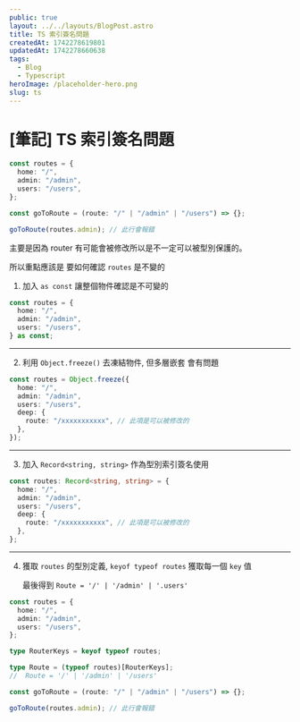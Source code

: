 ```yaml
---
public: true
layout: ../../layouts/BlogPost.astro
title: TS 索引簽名問題
createdAt: 1742278619801
updatedAt: 1742278660638
tags:
  - Blog
  - Typescript
heroImage: /placeholder-hero.png
slug: ts
---
```


# [筆記] TS 索引簽名問題

```typescript
const routes = {
  home: "/",
  admin: "/admin",
  users: "/users",
};

const goToRoute = (route: "/" | "/admin" | "/users") => {};

goToRoute(routes.admin); // 此行會報錯
```

主要是因為 router 有可能會被修改所以是不一定可以被型別保護的。

所以重點應該是 要如何確認 `routes` 是不變的

1. 加入 `as const` 讓整個物件確認是不可變的

```typescript
const routes = {
  home: "/",
  admin: "/admin",
  users: "/users",
} as const;
```

---

2. 利用 `Object.freeze()` 去凍結物件, 但多層嵌套 會有問題

```typescript
const routes = Object.freeze({
  home: "/",
  admin: "/admin",
  users: "/users",
  deep: {
    route: "/xxxxxxxxxxx", // 此項是可以被修改的
  },
});
```

---

3. 加入 `Record<string, string>` 作為型別索引簽名使用

```typescript
const routes: Record<string, string> = {
  home: "/",
  admin: "/admin",
  users: "/users",
  deep: {
    route: "/xxxxxxxxxxx", // 此項是可以被修改的
  },
};
```

---

4. 獲取 `routes` 的型別定義, `keyof typeof routes` 獲取每一個 `key` 值

   最後得到 `Route = '/' | '/admin' | '.users'`

```typescript
const routes = {
  home: "/",
  admin: "/admin",
  users: "/users",
};

type RouterKeys = keyof typeof routes;

type Route = (typeof routes)[RouterKeys];
//  Route = '/' | '/admin' | '/users'

const goToRoute = (route: "/" | "/admin" | "/users") => {};

goToRoute(routes.admin); // 此行會報錯
```